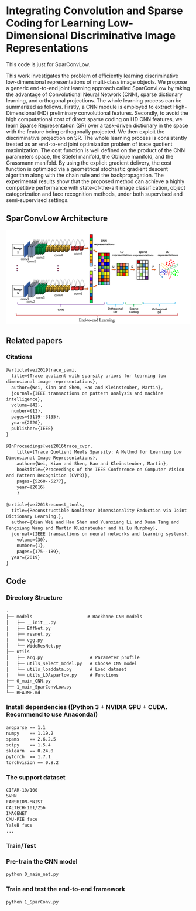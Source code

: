 # Integrating Convolution and Sparse Coding for Learning Low-Dimensional Discriminative Image Representations

This code is just for SparConvLow.

This work investigates the problem of efficiently learning discriminative low-dimensional representations of multi-class image objects. We propose a generic end-to-end joint learning approach called SparConvLow by taking the advantage of Convolutional Neural Network (CNN), sparse dictionary learning, and orthogonal projections. The whole learning process can be summarized as follows. Firstly, a CNN module is employed to extract High-Dimensional (HD) preliminary convolutional features. Secondly, to avoid the high computational cost of direct sparse coding on HD CNN features, we learn Sparse Representation (SR) over a task-driven dictionary in the space with the feature being orthogonally projected. We then exploit the discriminative projection on SR. The whole learning process is consistently treated as an end-to-end joint optimization problem of trace quotient maximization. The cost function is well defined on the product of the CNN parameters space, the Stiefel manifold, the Oblique manifold, and the Grassmann manifold. By using the explicit gradient delivery, the cost function is optimized via a geometrical stochastic gradient descent algorithm along with the chain rule and the backpropagation. The experimental results show that the proposed method can achieve a highly competitive performance with state-of-the-art image classification, object categorization and face recognition methods, under both supervised and semi-supervised settings. 

## SparConvLow Architecture

![pipeline](pipeline.png)

## Related papers
### 	Citations

```
@article{wei2019trace_pami,
  title={Trace quotient with sparsity priors for learning low dimensional image representations},
  author={Wei, Xian and Shen, Hao and Kleinsteuber, Martin},
  journal={IEEE transactions on pattern analysis and machine intelligence},
  volume={42},
  number={12},
  pages={3119--3135},
  year={2020},
  publisher={IEEE}
}

@InProceedings{wei2016trace_cvpr,
	title={Trace Quotient Meets Sparsity: A Method for Learning Low Dimensional Image Representations},
	author={Wei, Xian and Shen, Hao and Kleinsteuber, Martin},
	booktitle={Proceedings of the IEEE Conference on Computer Vision and Pattern Recognition (CVPR)},
	pages={5268--5277},
	year={2016}
    }
    
@article{wei2018reconst_tnnls,
  title={Reconstructible Nonlinear Dimensionality Reduction via Joint Dictionary Learning.},
  author={Xian Wei and Hao Shen and Yuanxiang Li and Xuan Tang and Fengxiang Wang and Martin Kleinsteuber and Yi Lu Murphey},
  journal={IEEE transactions on neural networks and learning systems},
  	volume={30},
	number={1},
	pages={175--189},
  year={2019}
}

```

## Code

### 	Directory Structure

```
.
├── models                     # Backbone CNN models                
│   ├── __init__.py
│   ├── EffNet.py
│   ├── resnet.py
│   └── vgg.py
│   └── WideResNet.py
├── utils					  
│   ├── arg.py                  # Parameter profile 
│   ├── utils_select_model.py	# Choose CNN model
│   └── utils_loaddata.py		# Load dataset
│   └── utils_LDAsparlow.py		# Functions
├── 0_main_CNN.py
├── 1_main_SparConvLow.py
└── README.md

```

### 	Install dependencies ((Python 3 + NVIDIA GPU + CUDA. Recommend to use Anaconda))

```
argparse ==	1.1
numpy	 ==	1.19.2	
spams	 ==	2.6.2.5
scipy	 ==	1.5.4
sklearn	 ==	0.24.0
pytorch	 ==	1.7.1
torchvision == 0.8.2
```

### 	The support dataset

```
CIFAR-10/100
SVHN
FANSHION-MNIST
CALTECH-101/256
IMAGENET
CMU-PIE face
YaleB face
...
```

### 	Train/Test

### 	Pre-train the CNN model

```shell
python 0_main_net.py
```

### 	Train and test the end-to-end framework

```shell
python 1_SparConv.py
```




